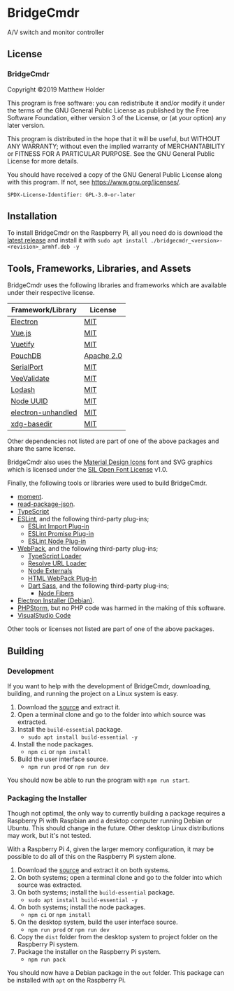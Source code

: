 
# BridgeCmdr

A/V switch and monitor controller

## License

### BridgeCmdr

Copyright ©2019 Matthew Holder

This program is free software: you can redistribute it and/or modify it under the terms of the GNU General Public
License as published by the Free Software Foundation, either version 3 of the License, or (at your option) any later
version.

This program is distributed in the hope that it will be useful, but WITHOUT ANY WARRANTY; without even the implied
warranty of MERCHANTABILITY or FITNESS FOR A PARTICULAR PURPOSE.  See the GNU General Public License for more details.

You should have received a copy of the GNU General Public License along with this program.  If not, see
<https://www.gnu.org/licenses/>.

`SPDX-License-Identifier: GPL-3.0-or-later`

## Installation

To install BridgeCmdr on the Raspberry Pi, all you need do is download the
[latest release](https://github.com/6XGate/bridgecmdr/releases) and install it with
`sudo apt install ./bridgecmdr_<version>-<revision>_armhf.deb -y`

## Tools, Frameworks, Libraries, and Assets

BridgeCmdr uses the following libraries and frameworks which are available under their respective license.

| Framework/Library                                                        | License                                                                       |
|--------------------------------------------------------------------------|-------------------------------------------------------------------------------|
| [Electron](https://electronjs.org/)                                      | [MIT](https://github.com/electron/electron/blob/master/LICENSE)               |
| [Vue.js](https://vuejs.org/)                                             | [MIT](https://github.com/vuejs/vue/blob/master/LICENSE)                       |
| [Vuetify](https://vuetifyjs.com/)                                        | [MIT](https://github.com/vuetifyjs/vuetify/blob/master/LICENSE.md)            |
| [PouchDB](https://pouchdb.com/)                                          | [Apache 2.0](https://github.com/pouchdb/pouchdb/blob/master/LICENSE)          |
| [SerialPort](https://serialport.io/)                                     | [MIT](https://github.com/serialport/node-serialport/blob/master/LICENSE)      |
| [VeeValidate](https://logaretm.github.io/vee-validate/)                  | [MIT](https://github.com/logaretm/vee-validate/blob/master/LICENSE)           |
| [Lodash](https://lodash.com/)                                            | [MIT](https://github.com/lodash/lodash/blob/master/LICENSE)                   |
| [Node UUID](https://github.com/kelektiv/node-uuid)                       | [MIT](https://github.com/kelektiv/node-uuid/blob/master/LICENSE.md)           |
| [electron-unhandled](https://github.com/sindresorhus/electron-unhandled) | [MIT](https://github.com/sindresorhus/electron-unhandled/blob/master/license) |
| [xdg-basedir](https://github.com/sindresorhus/xdg-basedir)               | [MIT](https://github.com/sindresorhus/xdg-basedir/blob/master/license)        |

Other dependencies not listed are part of one of the above packages and share the same license.

BridgeCmdr also uses the [Material Design Icons](https://dev.materialdesignicons.com/) font and SVG graphics which is
licensed under the [SIL Open Font License](https://github.com/Templarian/MaterialDesign/blob/master/LICENSE) v1.0.

Finally, the following tools or libraries were used to build BridgeCmdr.

- [moment](https://momentjs.com/).
- [read-package-json](https://github.com/npm/read-package-json).
- [TypeScript](https://www.typescriptlang.org/)
- [ESLint](https://eslint.org/), and the following third-party plug-ins;
    - [ESLint Import Plug-in](https://github.com/benmosher/eslint-plugin-import)
    - [ESLint Promise Plug-in](https://github.com/xjamundx/eslint-plugin-promise)
    - [ESLint Node Plug-in](https://github.com/mysticatea/eslint-plugin-node)
- [WebPack](https://webpack.js.org/), and the following third-party plug-ins;
    - [TypeScript Loader](https://github.com/TypeStrong/ts-loader)
    - [Resolve URL Loader](https://github.com/bholloway/resolve-url-loader)
    - [Node Externals](https://github.com/liady/webpack-node-externals)
    - [HTML WebPack Plug-in](https://github.com/jantimon/html-webpack-plugin)
    - [Dart Sass](https://sass-lang.com/dart-sass), and the following third-party plug-ins;
        - [Node Fibers](https://github.com/laverdet/node-fibers)
- [Electron Installer (Debian)](https://github.com/electron-userland/electron-installer-debian).
- [PHPStorm](https://www.jetbrains.com/phpstorm/), but no PHP code was harmed in the making of this software.
- [VisualStudio Code](https://code.visualstudio.com/)

Other tools or licenses not listed are part of one of the above packages.

## Building

### Development

If you want to help with the development of BridgeCmdr, downloading, building, and running the project on a Linux system
is easy.

1. Download the [source](https://github.com/6XGate/bridgecmdr/archive/master.zip) and extract it.
2. Open a terminal clone and go to the folder into which source was extracted.
3. Install the `build-essential` package.
    - `sudo apt install build-essential -y`
4. Install the node packages.
    - `npm ci` or `npm install`
5. Build the user interface source.
    - `npm run prod` or `npm run dev`

You should now be able to run the program with `npm run start`.

### Packaging the Installer

Though not optimal, the only way to currently building a package requires a Raspberry Pi with Raspbian and a desktop
computer running Debian or Ubuntu.  This should change in the future.  Other desktop Linux distributions may work, but
 it's not tested.

 With a Raspberry Pi 4, given the larger memory configuration, it may be possible to do all of this on the Raspberry Pi
 system alone.

1. Download the [source](https://github.com/6XGate/bridgecmdr/archive/develop.zip) and extract it on both systems.
2. On both systems; open a terminal clone and go to the folder into which source was extracted.
3. On both systems; install the `build-essential` package.
    - `sudo apt install build-essential -y`
4. On both systems; install the node packages.
    - `npm ci` or `npm install`
5. On the desktop system, build the user interface source.
    - `npm run prod` or `npm run dev`
6. Copy the `dist` folder from the desktop system to project folder on the Raspberry Pi system.
7. Package the installer on the Raspberry Pi system.
    - `npm run pack`

You should now have a Debian package in the `out` folder. This package can be installed with `apt` on the Raspberry Pi.
